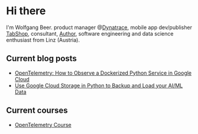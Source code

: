 # Hi there

I'm Wolfgang Beer. product manager @[Dynatrace](https://www.dynatrace.com), mobile app dev/publisher [TabShop](https://tabshop.smartlab.at), consultant, [Author](https://www.smartlab.at/books), software engineering and data science enthusiast from Linz (Austria).

## Current blog posts

- [OpenTelemetry: How to Observe a Dockerized Python Service in Google Cloud](https://www.smartlab.at/opentelemetry-how-to-observe-a-dockerized-python-service-in-google-cloud)
- [Use Google Cloud Storage in Python to Backup and Load your AI/ML Data](https://www.smartlab.at/use-google-cloud-storage-in-python-to-backup-and-load-your-ai-ml-data)

## Current courses

- [OpenTelemetry Course](https://github.com/wolfgangB33r/OpenTelemetry-Course)




